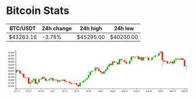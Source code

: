 # Bitcoin Stats

BTC/USDT|24h change|24h high|24h low|
|---|---|---|---|
|$43263.16|-3.78%|$45295.00|$40200.00|

<img src="./chart.svg">
